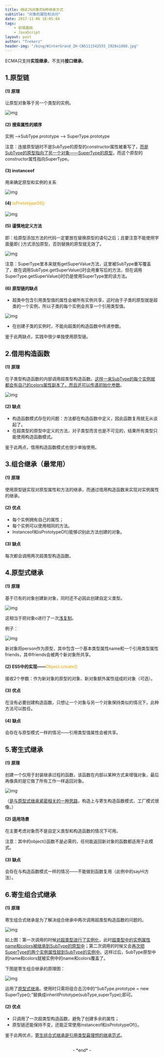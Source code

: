 ```yaml
---
title: 细谈JS对象的6种继承方式
subtitle: "对象的属性和访问"
date: 2017-11-06 16:05:04
tags: 
	- 前端基础
	- JavaScript
layout: post
author: "Trekerz"
header-img: "/bing/WinterGrand_ZH-CN5111542555_1920x1080.jpg"
---
```




ECMA只支持**实现继承**，不支持**接口继承**。

## **1.原型链**

#### **(1) 原理**

让原型对象等于另一个类型的实例。

![img](1.png)

#### **(2) 搜索属性的顺序**

实例 -->SubType.prototype --> SuperType.prototype

注意：连接原型链时不是SubType的原型的constructor属性被重写了，<u>而是SubType的原型指向了另一个对象——SuperType的原型</u>，而这个原型的constructor属性指向SuperType。

#### **(3) instanceof**

用来确定原型和实例的关系

![img](2.png)

#### **(4) <font color='#F1BE4D'>isPrototypeOf()</font>**

![img](3.png)

#### **(5) 谨慎地定义方法**

即：给原型添加方法的代码一定要放在替换原型的语句之后；且要注意不能使用字面量即{ }方式添加原型，否则替换的原型就无效了。

![img](4.png)

注意：SuperType里本来就有getSuperValue方法，这里被SubType重写覆盖了，故在调用SubType.getSuperValue()时会用重写后的方法，但在调用SuperType.getSuperValue()时仍是使用SuperType里的该方法。

#### **(6) 原型链的缺点**

* 超类中包含引用类型值的属性会被所有实例共享，这时由于子类的原型就是超类的一个实例，所以子类的每个实例会共享一个引用类型值。

![img](5.png)

* 在创建子类的实例时，不能向超类的构造函数中传递参数。

鉴于此两缺点，实践中很少单独使用原型链。

## **2.借用构造函数**

#### **(1) 原理**

在子类型构造函数的内部调用超类型构造函数。<u>这样一来SubType的每个实例就都会有自己的colors属性副本了，而且还可以传递初始化参数</u>。

![img](6.png)

#### **(2) 缺点**

* 构造函数模式存在的问题：方法都在构造函数中定义，因此函数复用就无从谈起了。
* 在超类型的原型中定义的方法，对子类型而言也是不可见的，结果所有类型只能使用构造函数模式。

鉴于此两点，借用构造函数模式也很少单独使用。

## **3.组合继承（最常用）**

#### **(1) 原理**

使用原型链实现对原型属性和方法的继承，而通过借用构造函数来实现对实例属性的继承。

#### **(2) 优点**

* 每个实例拥有自己的属性；
* 每个实例可以使用相同的方法。
* Instanceof和isPrototypeOf()能够识别此方法创建的对象。

#### **(3) 缺点**

每次都会调用两次超类型构造函数。

## **4.原型式继承**

#### **(1) 原理**

基于已有的对象创建新对象，同时还不必因此创建自定义类型。

![img](7.png)

这相当于把对象o进行了一次<u>浅复制</u>。

例子：

![img](8.png)

新对象将person作为原型，其中包含一个基本类型属性name和一个引用类型属性friends，其中friends会被两个新对象所共享。

#### **(2) ES5中的实现——<font color='#F1BE4D'>Object.create()</font>**

接收2个参数：作为新对象的原型的对象、新对象额外属性组成的对象（可选）。

#### **(3) 优点**

在没有必要创建构造函数，只想让一个对象与另一个对象保持类似的情况下，此种方法可以胜任。

#### **(4) 缺点**

会存在与原型模式一样的情况——引用类型值属性会被共享。

## **5.寄生式继承**

#### **(1) 原理**

创建一个仅用于封装继承过程的函数，该函数在内部以某种方式来增强对象，最后再像真的是它做了所有工作一样返回对象。

![img](9.png)

（<u>是与原型式继承紧密相关的一种思路</u>，构造上与寄生构造函数模式、工厂模式很像。）

#### **(2) 适用场景**

在主要考虑对象而不是自定义类型和构造函数的情况下可用。

注意：其中的object()函数不是必需的，任何能返回新对象的函数都适用于此模式。

#### **(3) 缺点**

会存在与构造函数模式一样的情况——不能做到函数复用（此例中的sayHi方法）。

## **6.寄生组合式继承**

#### **(1) 原理**

寄生组合式继承是为了解决组合继承中两次调用超类型构造函数的问题的。

![img](10.png)

如上图：第一次调用的时候<u>对超类型进行了实例化</u>，此时<u>超类型中的实例属性name和colors被继承到SubType的原型中</u>；第二次调用的时候又会<u>再次把SuperType的两个实例属性赋到SubType的实例中</u>。这样过后，SubType原型中的name和colors就被实例中的name和colors覆盖了。

下图是寄生组合继承的原理图：

![img](11.png)

运用了<u>原型式继承</u>。使用时只需将组合击沉中的“SubType.prototype = new SuperType();”替换成inheritPrototype(subType,superType);即可。

#### **(2) 优点**

* 只调用了一次超类型构造函数，避免了创建多余的属性；
* 原型链还能保持不变，还能正常使用instanceof和isPrototypeOf()。

鉴于此两优点，<u>寄生组合式继承是引用类型最理想的继承范式</u>。

<br/>

<center>-&nbsp;*end*&nbsp;-</center>

<br/>
